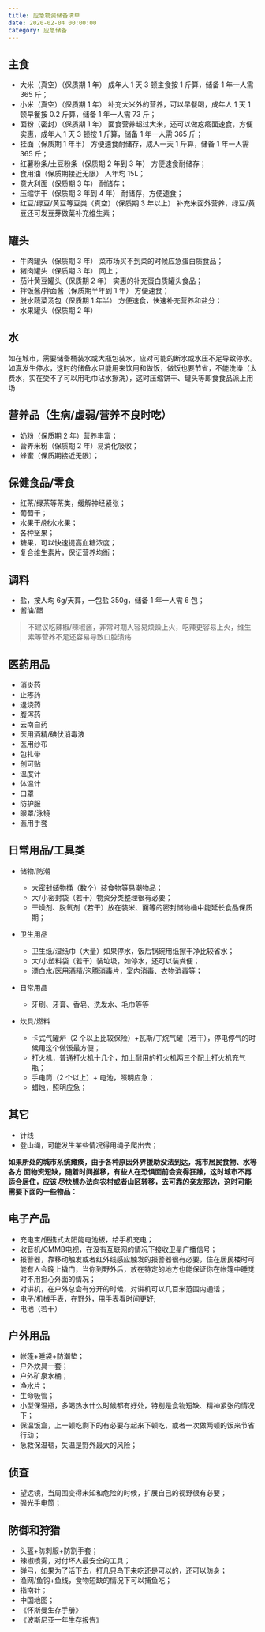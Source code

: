 ```yaml
---
title: 应急物资储备清单
date: 2020-02-04 00:00:00
category: 应急储备
---
```


## 主食

- 大米（真空）（保质期 1 年） 成年人 1 天 3 顿主食按 1 斤算，储备 1 年一人需 365 斤；
- 小米（真空）（保质期 1 年） 补充大米外的营养，可以早餐喝，成年人 1 天 1 顿早餐按 0.2 斤算，储备 1 年一人需 73 斤；
- 面粉（密封）（保质期 1 年） 面食营养超过大米，还可以做疙瘩面速食，方便实惠，成年人 1 天 3 顿按 1 斤算，储备 1 年一人需 365 斤；
- 挂面（保质期 1 年半） 方便速食耐储存，成人一天 1 斤算，储备 1 年一人需 365 斤；
- 红薯粉条/土豆粉条（保质期 2 年到 3 年） 方便速食耐储存；
- 食用油（保质期接近无限） 人年均 15L；
- 意大利面（保质期 3 年） 耐储存；
- 压缩饼干（保质期 3 年到 4 年） 耐储存，方便速食；
- 红豆/绿豆/黄豆等豆类（真空）（保质期 3 年以上） 补充米面外营养，绿豆/黄豆还可发豆芽做菜补充维生素；

## 罐头

- 牛肉罐头（保质期 3 年） 菜市场买不到菜的时候应急蛋白质食品；
- 猪肉罐头（保质期 3 年） 同上；
- 茄汁黄豆罐头（保质期 2 年） 实惠的补充蛋白质罐头食品；
- 拌饭酱/拌面酱（保质期半年到 1 年） 方便速食；
- 脱水蔬菜汤包（保质期 1 年半） 方便速食，快速补充营养和盐分；
- 水果罐头（保质期 2 年）

## 水

如在城市，需要储备桶装水或大瓶包装水，应对可能的断水或水压不足导致停水。如真发生停水，这时的储备水只能用来饮用和做饭，做饭也要节省，不能洗澡（太费水，实在受不了可以用毛巾沾水擦洗），这时压缩饼干、罐头等即食食品派上用场

## 营养品（生病/虚弱/营养不良时吃）

- 奶粉（保质期 2 年）营养丰富；
- 营养米粉（保质期 2 年）易消化吸收；
- 蜂蜜（保质期接近无限）；

## 保健食品/零食

- 红茶/绿茶等茶类，缓解神经紧张；
- 葡萄干；
- 水果干/脱水水果；
- 各种坚果；
- 糖果，可以快速提高血糖浓度；
- 复合维生素片，保证营养均衡；

## 调料

- 盐，按人均 6g/天算，一包盐 350g，储备 1 年一人需 6 包；
- 酱油/醋

> 不建议吃辣椒/辣椒酱，非常时期人容易烦躁上火，吃辣更容易上火，维生素等营养不足还容易导致口腔溃疡

## 医药用品

- 消炎药
- 止疼药
- 退烧药
- 腹泻药
- 云南白药
- 医用酒精/碘伏消毒液
- 医用纱布
- 包扎带
- 创可贴
- 温度计
- 体温计
- 口罩
- 防护服
- 眼罩/泳镜
- 医用手套

## 日常用品/工具类

- 储物/防潮

  - 大密封储物桶（数个）装食物等易潮物品；
  - 大/小密封袋（若干）物资分类整理很有必要；
  - 干燥剂、脱氧剂（若干）放在装米、面等的密封储物桶中能延长食品保质期；

- 卫生用品

  - 卫生纸/湿纸巾（大量）如果停水，饭后锅碗用纸擦干净比较省水；
  - 大/小塑料袋（若干）装垃圾，如停水，还可以装粪便；
  - 漂白水/医用酒精/泡腾消毒片，室内消毒、衣物消毒等；

- 日常用品

  - 牙刷、牙膏、香皂、洗发水、毛巾等等

- 炊具/燃料

  - 卡式气罐炉（2 个以上比较保险）+瓦斯/丁烷气罐（若干），停电停气的时候用这个做饭最方便；
  - 打火机，普通打火机十几个，加上耐用的打火机两三个配上打火机充气瓶；
  - 手电筒（2 个以上）+ 电池，照明应急；
  - 蜡烛，照明应急；

## 其它

- 针线
- 登山绳，可能发生某些情况得用绳子爬出去；

**如果所处的城市系统瘫痪，由于各种原因外界援助没法到达，城市居民食物、水等各方
面物资短缺，随着时间推移，有些人在恐惧面前会变得狂躁，这时城市不再适合居住，应该
尽快想办法向农村或者山区转移，去可靠的亲友那边，这时可能需要下面的一些物品：**

## 电子产品

- 充电宝/便携式太阳能电池板，给手机充电；
- 收音机/CMMB电视，在没有互联网的情况下接收卫星广播信号；
- 报警器，靠移动触发或者红外线感应触发的报警器很有必要，住在居民楼时可能有人会晚上撬门，当你到野外后，放在特定的地方也能保证你在帐篷中睡觉时不用担心外面的情况；
- 对讲机，在户外总会有分开的时候，对讲机可以几百米范围内通话；
- 电子/机械手表，在野外，用手表看时间更好;
- 电池（若干）

## 户外用品

- 帐篷+睡袋+防潮垫；
- 户外炊具一套；
- 户外矿泉水桶；
- 净水片；
- 生命吸管；
- 小型保温瓶，多喝热水什么时候都有好处，特别是食物短缺、精神紧张的情况下；
- 保温饭盒，上一顿吃剩下的有必要存起来下顿吃，或者一次做两顿的饭来节省行动；
- 急救保温毯，失温是野外最大的风险；

## 侦查

- 望远镜，当周围变得未知和危险的时候，扩展自己的视野很有必要；
- 强光手电筒；

## 防御和狩猎

- 头盔+防刺服+防割手套；
- 辣椒喷雾，对付坏人最安全的工具；
- 弹弓，如果为了活下去，打几只鸟下来吃还是可以的，还可以防身；
- 渔网/鱼钩+鱼线，食物短缺的情况下可以捕鱼吃；
- 指南针；
- 中国地图；
- 《怀斯曼生存手册》
- 《波斯尼亚一年生存报告》
